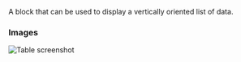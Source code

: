 A block that can be used to display a vertically oriented list of data.

### Images

![Table screenshot](https://gitlab.com/appsemble/appsemble/-/raw/0.34.1/config/assets/list.png)
